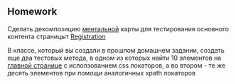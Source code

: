 ## Homework

Сделать декомпозицию [ментальной](https://drive.google.com/file/d/1Vm2BEdR5tkolT86mXF4R8Wt7Vhznylrt/view?usp=drive_link) карты для тестирования основного контента страницыт [Registration](https://docs.google.com/document/d/1OAcFe3R8ZDk8hXYS1HNF-07-rBqGmaUE/edit?usp=sharing&ouid=116447005932578256378&rtpof=true&sd=true)

В классе, который вы создали в прошлом домашнем задании, создать еще два тестовых метода, в одном из которых найти 10 элементов на [главной странице](https://demowebshop.tricentis.com/) с исползованием css локаторов, а во втором - те же десять элементов при помощи аналогичных xpath локаторов